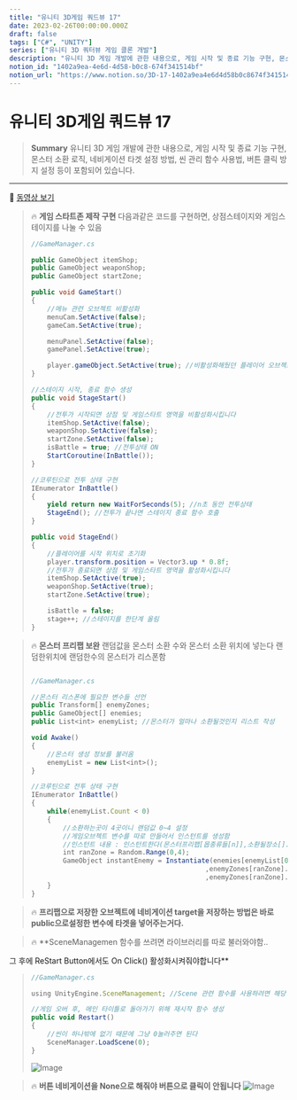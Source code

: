 ```yaml
---
title: "유니티 3D게임 쿼드뷰 17"
date: 2023-02-26T00:00:00.000Z
draft: false
tags: ["C#", "UNITY"]
series: ["유니티 3D 쿼터뷰 게임 클론 개발"]
description: "유니티 3D 게임 개발에 관한 내용으로, 게임 시작 및 종료 기능 구현, 몬스터 소환 로직, 네비게이션 타겟 설정 방법, 씬 관리 함수 사용법, 버튼 클릭 방지 설정 등이 포함되어 있습니다."
notion_id: "1402a9ea-4e6d-4d58-b0c8-674f341514bf"
notion_url: "https://www.notion.so/3D-17-1402a9ea4e6d4d58b0c8674f341514bf"
---
```


# 유니티 3D게임 쿼드뷰 17

> **Summary**
> 유니티 3D 게임 개발에 관한 내용으로, 게임 시작 및 종료 기능 구현, 몬스터 소환 로직, 네비게이션 타겟 설정 방법, 씬 관리 함수 사용법, 버튼 클릭 방지 설정 등이 포함되어 있습니다.

---

🎥 [동영상 보기](https://www.youtube.com/watch?v=9g4prUqF2oA&t=5s)

> 🔥 **게임 스타트존 제작 구현**
> 다음과같은 코드를 구현하면, 상점스테이지와 게임스테이지를 나눌 수 있음
>
> ```c#
> //GameManager.cs
>
> public GameObject itemShop;
> public GameObject weaponShop;
> public GameObject startZone;
>
> public void GameStart()
> {
>     //메뉴 관련 오브젝트 비활성화
>     menuCam.SetActive(false);
>     gameCam.SetActive(true);
>
>     menuPanel.SetActive(false);
>     gamePanel.SetActive(true);
>
>     player.gameObject.SetActive(true); //비활성화해뒀던 플레이어 오브젝트 활성화
> }
>
> //스테이지 시작, 종료 함수 생성
> public void StageStart()
> {
>     //전투가 시작되면 상점 및 게임스타트 영역을 비활성화시킵니다
>     itemShop.SetActive(false);
>     weaponShop.SetActive(false);
>     startZone.SetActive(false);
>     isBattle = true; //전투상태 ON
>     StartCoroutine(InBattle());
> }
>
> //코루틴으로 전투 상태 구현
> IEnumerator InBattle()
> {
>     yield return new WaitForSeconds(5); //n초 동안 전투상태
>     StageEnd(); //전투가 끝나면 스테이지 종료 함수 호출
> }
>
> public void StageEnd()
> {
>     //플레이어를 시작 위치로 초기화
>     player.transform.position = Vector3.up * 0.8f;
>     //전투가 종료되면 상점 및 게임스타트 영역을 활성화시킵니다
>     itemShop.SetActive(true);
>     weaponShop.SetActive(true);
>     startZone.SetActive(true);
>
>     isBattle = false;
>     stage++; //스테이지를 한단계 올림
> }
> ```
>
>

> 🔥 **몬스터 프리팹  보완**
> 랜덤값을 몬스터 소환 수와 몬스터 소환 위치에 넣는다 랜덤한위치에 랜덤한수의 몬스터가 리스폰함
>
> ```javascript
>
> //GameManager.cs
>
> //몬스터 리스폰에 필요한 변수들 선언
> public Transform[] enemyZones;
> public GameObject[] enemies;
> public List<int> enemyList; //몬스터가 얼마나 소환될것인지 리스트 작성
>
> void Awake() 
> {
>     //몬스터 생성 정보를 불러옴
>     enemyList = new List<int>();
> }
>
> //코루틴으로 전투 상태 구현
> IEnumerator InBattle()
> {
>     while(enemyList.Count < 0)
>     {
>         //소환하는곳이 4곳이니 랜덤값 0~4 설정
>         //게임오브젝트 변수를 따로 만들어서 인스턴트를 생성함
>         //인스턴트 내용 : 인스턴트한다(몬스터프리팹[몹종류들[n]],소환될장소[].위치,소환될장소[].회전값)
>         int ranZone = Random.Range(0,4);
>         GameObject instantEnemy = Instantiate(enemies[enemyList[0]]
>                                             ,enemyZones[ranZone].position
>                                             ,enemyZones[ranZone].rotation);
>     }
> }
> ```
>
>

> 🔥 **프리팹으로 저장한 오브젝트에 네비게이션 target을 저장하는 방법은 바로 public으로설정한 변수에 타겟을 넣어주는거다.**

> 🔥 **SceneManagemen 함수를 쓰려면 라이브러리를 따로 불러와야함..

그 후에 ReStart Button에서도 On Click() 활성화시켜줘야합니다**
> ```javascript
> //GameManager.cs
>
> using UnityEngine.SceneManagement; //Scene 관련 함수를 사용하려면 해당 라이브러리 활성화
>
> //게임 오버 후, 메인 타이틀로 돌아가기 위해 재시작 함수 생성
> public void Restart()
> {
>     //씬이 하나밖에 없기 때문에 그냥 0눌러주면 된다
>     SceneManager.LoadScene(0);
> }
> ```
>
> ![Image](https://prod-files-secure.s3.us-west-2.amazonaws.com/09ccd4d5-876c-4bba-bbdf-cc77a0a11257/1691a51f-53cb-47c1-bae9-9f4bd6af6488/Untitled.png?X-Amz-Algorithm=AWS4-HMAC-SHA256&X-Amz-Content-Sha256=UNSIGNED-PAYLOAD&X-Amz-Credential=ASIAZI2LB4664DQGCJQY%2F20250724%2Fus-west-2%2Fs3%2Faws4_request&X-Amz-Date=20250724T120152Z&X-Amz-Expires=3600&X-Amz-Security-Token=IQoJb3JpZ2luX2VjEAQaCXVzLXdlc3QtMiJIMEYCIQCy3Bo%2Fx0KfIIwVq2HS4XLlt6IXlP8mHOvMmYfKraThqQIhALuR36%2FP2ddU4ITeJfMETER5hm2ecd61HrjqdjxXwudgKv8DCC0QABoMNjM3NDIzMTgzODA1Igx3z1Zh7xdZTSSE%2BWAq3APXdKVl0%2B5OdE3deaBNEzfoqvh5O618OLTtRTtJ%2FVQKcOCn2a8iiCRqbW6RfJbZU9Am4NfITKxEks1ZZK3AF4DNtdpXLc1tdT3PX0HD3WfCZ1KBqyEL3cV3ygZ%2FNjh30aYnbJDVpP%2FM3kJJDOPEg9lOOscUvP0H1vw2J6nsmxehtzFMkjuurl0yIlnJ2r4xz82J5a9s7fLuhDMd9EeKfqG2roBaMHSukf%2BNLsWs3zg58rQyJL68f1fOI2vob6hbERyDYSl3yFQjhij%2FKEs14uI0ax2xLGYPS9LRm55VXJ%2FEDq2HwutncU3NSDO63OzaJJoQXi2fqO6S5X1JWTcpB0lcCI0%2BIxpnrKls0Z24vObiWE443jDFseYQ%2BA3NY0Xb9tcgjVoQVXNbZVeWtUfDERrYLWvTGHwr%2BNGzvE7WIIUNcOR0tM8%2BUo1ENEshXqtHKVNsiaUuhl5JvqvfBZF5yQ%2FNA1FNFDQ8wDEuFYJn3JVxXoaF1Th0Z3cV%2FiaRifKz2%2FX9ygU4CRmIObBt2FnliKGyl%2FJT6cTx2DjxOjEdIJNfYNZuTbqi7aqLUhVrPqmhnFF7XCquk%2FI%2BqlI95Lh1psPx88K%2BVsIrXc9BVRijXZ3HSmyoG8XEv4ixcSY5fjCLv4jEBjqkAbJU3dEw0VA8iBIyc86EoUNxkVndXeYC6WPgEX9ua4z%2Fo9b%2BV1qgZRDRqLxjkkOk4coKlblLGDMz8hIwZDrHtX6CIQcE4PK9tcAPzHdqkqzDw0WOIzZ%2B1JjqYESVBB9nS4DL9vTExjRKHUxSbGrLaHU7%2FzGlsnkUthTa%2Bh4IQRz5kmlKw%2FA4n0%2F6%2BVYMmnHptAFkiIRDEkQapmxovqfExAQPeNzg&X-Amz-Signature=44fa8389a7b5cfd28bfda4db89c423fcc48633b4f1047ef97ec978a797f496e9&X-Amz-SignedHeaders=host&x-amz-checksum-mode=ENABLED&x-id=GetObject)
>
>

> 🔥 **버튼 네비게이션을 None으로 해줘야 버튼으로 클릭이 안됩니다**
> ![Image](https://prod-files-secure.s3.us-west-2.amazonaws.com/09ccd4d5-876c-4bba-bbdf-cc77a0a11257/1ddc454a-1ba9-42d4-b87c-718211ce5bb7/Untitled.png?X-Amz-Algorithm=AWS4-HMAC-SHA256&X-Amz-Content-Sha256=UNSIGNED-PAYLOAD&X-Amz-Credential=ASIAZI2LB4667FHLV67G%2F20250724%2Fus-west-2%2Fs3%2Faws4_request&X-Amz-Date=20250724T120153Z&X-Amz-Expires=3600&X-Amz-Security-Token=IQoJb3JpZ2luX2VjEAQaCXVzLXdlc3QtMiJIMEYCIQDXTw7xzU4tis%2FDokuEtpsXOTzfQ2nhIpO9Uf5SJKfxXQIhANW306%2FsSKAt%2ByuXD5%2FQ0QAdLhx%2Fk%2B5Rka5T%2FzXNF%2B6dKv8DCC0QABoMNjM3NDIzMTgzODA1IgwMa7%2FxnOW8U3Ie5Pwq3ANC53IJ99Da5ZP8pD89bzE7ty4Cs9sWjo76vn5hbzAJl6og77W7L9QAR6MdzP7D8KqXklqtsJWr8FQn3XuNagdgeGgpVHzqBQ7%2B2cJ6pHq1dLCZhU70eTSyYgoNZT3ov%2Bky9s86yUcH0O%2BL15dnoxCJVOMpvs2D8LuhFmgXPDe38REDIkdzg91E%2FaLOc17cRQe3VjQ2WlBjn1TUdifT0%2FR0ncG2ZVTWHms1f3LE9Em8U8pSvWGvUE%2F9gdTglYgGJT%2FHGeYfbnH%2Fp86Makfb82O7YzgB4k1NOo2XJ3CWQXvN84rVi%2F%2F9R50zu2fdQUDUcPEdzZ7Ce36ix7wh1Hqolhuh5iD7%2BlXY7YmYsGyPReLBGMac%2BJJjjGvyoT289GpnTQQDtXszDTa9v0HY5oyujyxPdsCt7H9kyi0cfm8E6VQG60kAsSj8XVBFCDqsBmflV14OJUBrbDplnitwp17nasb4ySKJpFbOg6K%2Fy%2Boog2GfSa5n7iSWUDa48m%2BcXQxowdMRuWymtbue0QH4rO8iNwNEhbrBVbayqxYCIZUHVKNsZD9n2MTXCYjAI2Ttx6IHjSJq7RagS9gieD%2BDjemmFBt07w1NbAAATWxFewVRgcgFfsHxKNiqCb9xoVDXWTDOv4jEBjqkAXp2Rj9joD2jVYcznXkN5gp7E7xl9ImrCjLuXdnk1V2QLIMFgDEneywT1rpAsHL0S2CzHKOeieJ6AzQhwHgN2qWL8ArnxPokTNeUT9vESqviBYfez0B6mpuVyPe%2BfWzNUDQZMMdTeYXjxD7PBXzRGRwvX5gzI%2B22ovHWxm9Mg4ZACCEqTTXk8IYhxeWTtHRiO52z8%2BY0QxAFlUm8risnQ18T3vL8&X-Amz-Signature=9291d25a5efd07d7d69e08dd27223f662eb8ae8d830b5e95c40cfd9aa8d51b6c&X-Amz-SignedHeaders=host&x-amz-checksum-mode=ENABLED&x-id=GetObject)
>
>

